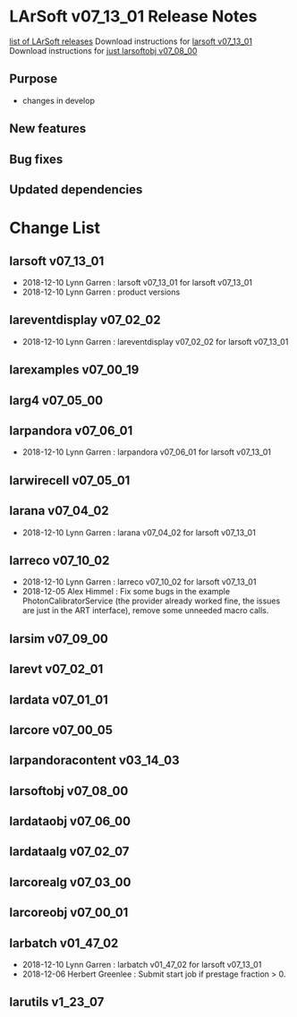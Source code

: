 LArSoft v07_13_01 Release Notes
======================================================================

[list of LArSoft releases](LArSoft_release_list)
Download instructions for [larsoft v07_13_01](http://scisoft.fnal.gov/scisoft/bundles/larsoft/v07_13_01/larsoft-v07_13_01.html)
Download instructions for [just larsoftobj v07_08_00](http://scisoft.fnal.gov/scisoft/bundles/larsoftobj/v07_08_00/larsoftobj-v07_08_00.html)

Purpose
--------------------

-   changes in develop

New features
------------------------------

Bug fixes
------------------------

Updated dependencies
----------------------------------------------

Change List
============================

larsoft v07_13_01
------------------------------------------

-   2018-12-10 Lynn Garren : larsoft v07_13_01 for larsoft v07_13_01
-   2018-12-10 Lynn Garren : product versions

lareventdisplay v07_02_02
----------------------------------------------------------

-   2018-12-10 Lynn Garren : lareventdisplay v07_02_02 for larsoft v07_13_01

larexamples v07_00_19
--------------------------------------------------

larg4 v07_05_00
--------------------------------------

larpandora v07_06_01
------------------------------------------------

-   2018-12-10 Lynn Garren : larpandora v07_06_01 for larsoft v07_13_01

larwirecell v07_05_01
--------------------------------------------------

larana v07_04_02
----------------------------------------

-   2018-12-10 Lynn Garren : larana v07_04_02 for larsoft v07_13_01

larreco v07_10_02
------------------------------------------

-   2018-12-10 Lynn Garren : larreco v07_10_02 for larsoft v07_13_01
-   2018-12-05 Alex Himmel : Fix some bugs in the example PhotonCalibratorService (the provider already worked fine, the issues are just in the ART interface), remove some unneeded macro calls.

larsim v07_09_00
----------------------------------------

larevt v07_02_01
----------------------------------------

lardata v07_01_01
------------------------------------------

larcore v07_00_05
------------------------------------------

larpandoracontent v03_14_03
--------------------------------------------------------------

larsoftobj v07_08_00
------------------------------------------------

lardataobj v07_06_00
------------------------------------------------

lardataalg v07_02_07
------------------------------------------------

larcorealg v07_03_00
------------------------------------------------

larcoreobj v07_00_01
------------------------------------------------

larbatch v01_47_02
--------------------------------------------

-   2018-12-10 Lynn Garren : larbatch v01_47_02 for larsoft v07_13_01
-   2018-12-06 Herbert Greenlee : Submit start job if prestage fraction \> 0.

larutils v1_23_07
------------------------------------------
